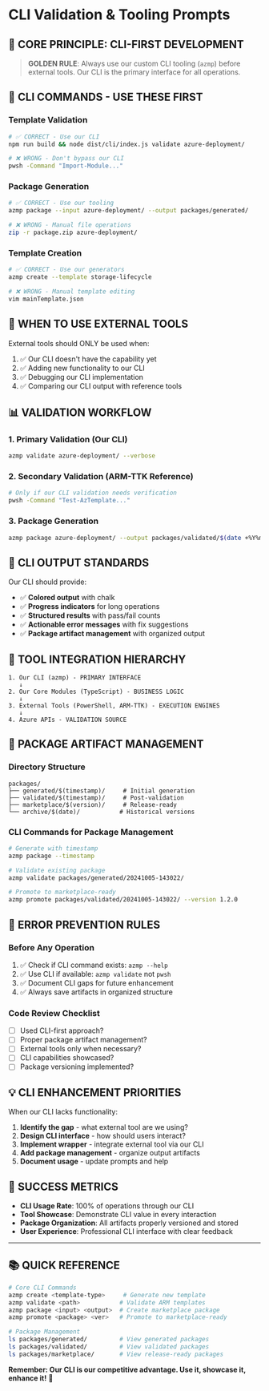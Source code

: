 # CLI Validation & Tooling Prompts

## 🎯 CORE PRINCIPLE: CLI-FIRST DEVELOPMENT

> **GOLDEN RULE**: Always use our custom CLI tooling (`azmp`) before external tools. Our CLI is the primary interface for all operations.

## 🚀 CLI COMMANDS - USE THESE FIRST

### Template Validation
```bash
# ✅ CORRECT - Use our CLI
npm run build && node dist/cli/index.js validate azure-deployment/

# ❌ WRONG - Don't bypass our CLI
pwsh -Command "Import-Module..."
```

### Package Generation
```bash
# ✅ CORRECT - Use our tooling
azmp package --input azure-deployment/ --output packages/generated/

# ❌ WRONG - Manual file operations
zip -r package.zip azure-deployment/
```

### Template Creation
```bash
# ✅ CORRECT - Use our generators
azmp create --template storage-lifecycle

# ❌ WRONG - Manual template editing
vim mainTemplate.json
```

## 🔧 WHEN TO USE EXTERNAL TOOLS

External tools should ONLY be used when:
1. ✅ Our CLI doesn't have the capability yet
2. ✅ Adding new functionality to our CLI
3. ✅ Debugging our CLI implementation
4. ✅ Comparing our CLI output with reference tools

## 📊 VALIDATION WORKFLOW

### 1. Primary Validation (Our CLI)
```bash
azmp validate azure-deployment/ --verbose
```

### 2. Secondary Validation (ARM-TTK Reference)
```bash
# Only if our CLI validation needs verification
pwsh -Command "Test-AzTemplate..."
```

### 3. Package Generation
```bash
azmp package azure-deployment/ --output packages/validated/$(date +%Y%m%d-%H%M%S)/
```

## 🎨 CLI OUTPUT STANDARDS

Our CLI should provide:
- ✅ **Colored output** with chalk
- ✅ **Progress indicators** for long operations  
- ✅ **Structured results** with pass/fail counts
- ✅ **Actionable error messages** with fix suggestions
- ✅ **Package artifact management** with organized output

## 🔄 TOOL INTEGRATION HIERARCHY

```
1. Our CLI (azmp) - PRIMARY INTERFACE
   ↓
2. Our Core Modules (TypeScript) - BUSINESS LOGIC
   ↓  
3. External Tools (PowerShell, ARM-TTK) - EXECUTION ENGINES
   ↓
4. Azure APIs - VALIDATION SOURCE
```

## 📁 PACKAGE ARTIFACT MANAGEMENT

### Directory Structure
```
packages/
├── generated/$(timestamp)/     # Initial generation
├── validated/$(timestamp)/     # Post-validation
├── marketplace/$(version)/     # Release-ready
└── archive/$(date)/           # Historical versions
```

### CLI Commands for Package Management
```bash
# Generate with timestamp
azmp package --timestamp

# Validate existing package  
azmp validate packages/generated/20241005-143022/

# Promote to marketplace-ready
azmp promote packages/validated/20241005-143022/ --version 1.2.0
```

## 🚨 ERROR PREVENTION RULES

### Before Any Operation
1. ✅ Check if CLI command exists: `azmp --help`
2. ✅ Use CLI if available: `azmp validate` not `pwsh`
3. ✅ Document CLI gaps for future enhancement
4. ✅ Always save artifacts in organized structure

### Code Review Checklist
- [ ] Used CLI-first approach?
- [ ] Proper package artifact management?
- [ ] External tools only when necessary?
- [ ] CLI capabilities showcased?
- [ ] Package versioning implemented?

## 💡 CLI ENHANCEMENT PRIORITIES

When our CLI lacks functionality:
1. **Identify the gap** - what external tool are we using?
2. **Design CLI interface** - how should users interact?
3. **Implement wrapper** - integrate external tool via our CLI
4. **Add package management** - organize output artifacts
5. **Document usage** - update prompts and help

## 🎯 SUCCESS METRICS

- **CLI Usage Rate**: 100% of operations through our CLI
- **Tool Showcase**: Demonstrate CLI value in every interaction
- **Package Organization**: All artifacts properly versioned and stored
- **User Experience**: Professional CLI interface with clear feedback

---

## 📚 QUICK REFERENCE

```bash
# Core CLI Commands
azmp create <template-type>     # Generate new template
azmp validate <path>           # Validate ARM templates
azmp package <input> <output>  # Create marketplace package
azmp promote <package> <ver>   # Promote to marketplace-ready

# Package Management
ls packages/generated/         # View generated packages
ls packages/validated/         # View validated packages  
ls packages/marketplace/       # View release-ready packages
```

**Remember: Our CLI is our competitive advantage. Use it, showcase it, enhance it!** 🚀